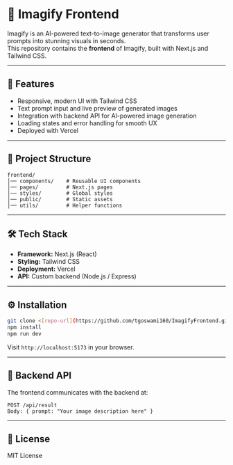 # 🎨 Imagify Frontend

Imagify is an AI-powered text-to-image generator that transforms user prompts into stunning visuals in seconds.  
This repository contains the **frontend** of Imagify, built with Next.js and Tailwind CSS.

---

## 🚀 Features
- Responsive, modern UI with Tailwind CSS
- Text prompt input and live preview of generated images
- Integration with backend API for AI-powered image generation
- Loading states and error handling for smooth UX
- Deployed with Vercel

---

## 📂 Project Structure
```
frontend/
│── components/    # Reusable UI components
│── pages/         # Next.js pages
│── styles/        # Global styles
│── public/        # Static assets
│── utils/         # Helper functions
```

---

## 🛠️ Tech Stack
- **Framework:** Next.js (React)
- **Styling:** Tailwind CSS
- **Deployment:** Vercel
- **API:** Custom backend (Node.js / Express)

---

## ⚙️ Installation
```bash
git clone <[repo-url](https://github.com/tgoswami160/ImagifyFrontend.git)>
npm install
npm run dev
```
Visit `http://localhost:5173` in your browser.

---

## 🔗 Backend API
The frontend communicates with the backend at:
```
POST /api/result
Body: { prompt: "Your image description here" }
```

---

## 📜 License
MIT License
